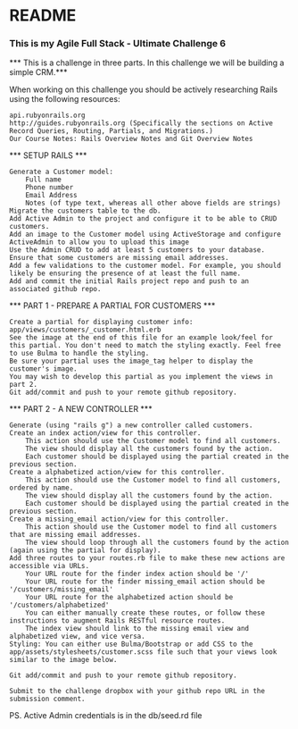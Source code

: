 # README

### This is my Agile Full Stack - Ultimate Challenge 6 ###

*** This is a challenge in three parts. In this challenge we will be building a simple CRM.***

When working on this challenge you should be actively researching Rails using the following resources:

    api.rubyonrails.org
    http://guides.rubyonrails.org (Specifically the sections on Active Record Queries, Routing, Partials, and Migrations.)
    Our Course Notes: Rails Overview Notes and Git Overview Notes

*** SETUP RAILS ***

    Generate a Customer model:
        Full name
        Phone number
        Email Address
        Notes (of type text, whereas all other above fields are strings)
    Migrate the customers table to the db.
    Add Active Admin to the project and configure it to be able to CRUD customers.
    Add an image to the Customer model using ActiveStorage and configure ActiveAdmin to allow you to upload this image
    Use the Admin CRUD to add at least 5 customers to your database. Ensure that some customers are missing email addresses.
    Add a few validations to the customer model. For example, you should likely be ensuring the presence of at least the full name.
    Add and commit the initial Rails project repo and push to an associated github repo.



*** PART 1 - PREPARE A PARTIAL FOR CUSTOMERS ***

    Create a partial for displaying customer info: app/views/customers/_customer.html.erb
    See the image at the end of this file for an example look/feel for this partial. You don't need to match the styling exactly. Feel free to use Bulma to handle the styling.
    Be sure your partial uses the image_tag helper to display the customer's image.
    You may wish to develop this partial as you implement the views in part 2.
    Git add/commit and push to your remote github repository.



*** PART 2 - A NEW CONTROLLER ***

    Generate (using "rails g") a new controller called customers.
    Create an index action/view for this controller.
        This action should use the Customer model to find all customers.
        The view should display all the customers found by the action.
        Each customer should be displayed using the partial created in the previous section.
    Create a alphabetized action/view for this controller.
        This action should use the Customer model to find all customers, ordered by name.
        The view should display all the customers found by the action.
        Each customer should be displayed using the partial created in the previous section.
    Create a missing_email action/view for this controller.
        This action should use the Customer model to find all customers that are missing email addresses.
        The view should loop through all the customers found by the action (again using the partial for display).
    Add three routes to your routes.rb file to make these new actions are accessible via URLs.
        Your URL route for the finder index action should be '/'
        Your URL route for the finder missing_email action should be '/customers/missing_email'
        Your URL route for the alphabetized action should be '/customers/alphabetized'
        You can either manually create these routes, or follow these instructions to augment Rails RESTful resource routes.
        The index view should link to the missing email view and alphabetized view, and vice versa.
    Styling: You can either use Bulma/Bootstrap or add CSS to the app/assets/stylesheets/customer.scss file such that your views look similar to the image below.

    Git add/commit and push to your remote github repository.

    Submit to the challenge dropbox with your github repo URL in the submission comment.

PS. Active Admin credentials is in the db/seed.rd file